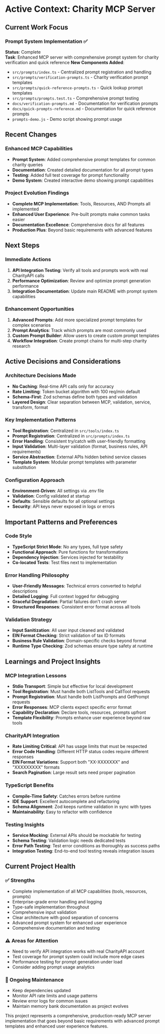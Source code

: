 # Active Context: Charity MCP Server

## Current Work Focus

### Prompt System Implementation ✅
**Status**: Complete  
**Task**: Enhanced MCP server with comprehensive prompt system for charity verification and quick reference
**New Components Added**:
- `src/prompts/index.ts` - Centralized prompt registration and handling
- `src/prompts/verification-prompts.ts` - Charity verification prompt templates
- `src/prompts/quick-reference-prompts.ts` - Quick lookup prompt templates
- `src/prompts/prompts.test.ts` - Comprehensive prompt testing
- `docs/verification-prompts.md` - Documentation for verification prompts
- `docs/quick-prompts-reference.md` - Documentation for quick reference prompts
- `prompts-demo.js` - Demo script showing prompt usage

## Recent Changes

### Enhanced MCP Capabilities
- **Prompt System**: Added comprehensive prompt templates for common charity queries
- **Documentation**: Created detailed documentation for all prompt types
- **Testing**: Added full test coverage for prompt functionality
- **Demo System**: Created interactive demo showing prompt capabilities

### Project Evolution Findings
- **Complete MCP Implementation**: Tools, Resources, AND Prompts all implemented
- **Enhanced User Experience**: Pre-built prompts make common tasks easier
- **Documentation Excellence**: Comprehensive docs for all features
- **Production Plus**: Beyond basic requirements with advanced features

## Next Steps

### Immediate Actions
1. **API Integration Testing**: Verify all tools and prompts work with real CharityAPI calls
2. **Performance Optimization**: Review and optimize prompt generation performance
3. **Integration Documentation**: Update main README with prompt system capabilities

### Enhancement Opportunities
1. **Advanced Prompts**: Add more specialized prompt templates for complex scenarios
2. **Prompt Analytics**: Track which prompts are most commonly used
3. **Custom Prompt Builder**: Allow users to create custom prompt templates
4. **Workflow Integration**: Create prompt chains for multi-step charity research

## Active Decisions and Considerations

### Architecture Decisions Made
- **No Caching**: Real-time API calls only for accuracy
- **Rate Limiting**: Token bucket algorithm with 100 req/min default
- **Schema-First**: Zod schemas define both types and validation
- **Layered Design**: Clear separation between MCP, validation, service, transform, format

### Key Implementation Patterns
- **Tool Registration**: Centralized in `src/tools/index.ts`
- **Prompt Registration**: Centralized in `src/prompts/index.ts`
- **Error Handling**: Consistent try/catch with user-friendly formatting
- **Input Validation**: Multi-layer validation (format, business rules, API requirements)
- **Service Abstraction**: External APIs hidden behind service classes
- **Template System**: Modular prompt templates with parameter substitution

### Configuration Approach
- **Environment-Driven**: All settings via .env file
- **Validation**: Config validated at startup
- **Defaults**: Sensible defaults for all optional settings
- **Security**: API keys never exposed in logs or errors

## Important Patterns and Preferences

### Code Style
- **TypeScript Strict Mode**: No any types, full type safety
- **Functional Approach**: Pure functions for transformations
- **Dependency Injection**: Services injected for testability
- **Co-located Tests**: Test files next to implementation

### Error Handling Philosophy
- **User-Friendly Messages**: Technical errors converted to helpful descriptions
- **Detailed Logging**: Full context logged for debugging
- **Graceful Degradation**: Partial failures don't crash server
- **Structured Responses**: Consistent error format across all tools

### Validation Strategy
- **Input Sanitization**: All user input cleaned and validated
- **EIN Format Checking**: Strict validation of tax ID formats
- **Business Rule Validation**: Domain-specific checks beyond format
- **Runtime Type Checking**: Zod schemas ensure type safety at runtime

## Learnings and Project Insights

### MCP Integration Lessons
- **Stdio Transport**: Simple but effective for local development
- **Tool Registration**: Must handle both ListTools and CallTool requests
- **Prompt Registration**: Must handle both ListPrompts and GetPrompt requests
- **Error Responses**: MCP clients expect specific error format
- **Capability Declaration**: Declare tools, resources, prompts upfront
- **Template Flexibility**: Prompts enhance user experience beyond raw tools

### CharityAPI Integration
- **Rate Limiting Critical**: API has usage limits that must be respected  
- **Error Code Handling**: Different HTTP status codes require different responses
- **EIN Format Variations**: Support both "XX-XXXXXXX" and "XXXXXXXXX" formats
- **Search Pagination**: Large result sets need proper pagination

### TypeScript Benefits
- **Compile-Time Safety**: Catches errors before runtime
- **IDE Support**: Excellent autocomplete and refactoring
- **Schema Alignment**: Zod keeps runtime validation in sync with types
- **Maintainability**: Easy to refactor with confidence

### Testing Insights
- **Service Mocking**: External APIs should be mockable for testing
- **Schema Testing**: Validation logic needs dedicated tests
- **Error Path Testing**: Test error conditions as thoroughly as success paths
- **Integration Testing**: End-to-end tool testing reveals integration issues

## Current Project Health

### ✅ Strengths
- Complete implementation of all MCP capabilities (tools, resources, prompts)
- Enterprise-grade error handling and logging
- Type-safe implementation throughout
- Comprehensive input validation
- Clear architecture with good separation of concerns
- Advanced prompt system for enhanced user experience
- Comprehensive documentation and testing

### ⚠️ Areas for Attention
- Need to verify API integration works with real CharityAPI account
- Test coverage for prompt system could include more edge cases
- Performance testing for prompt generation under load
- Consider adding prompt usage analytics

### 🔄 Ongoing Maintenance
- Keep dependencies updated
- Monitor API rate limits and usage patterns
- Review error logs for common issues
- Maintain memory bank documentation as project evolves

This project represents a comprehensive, production-ready MCP server implementation that goes beyond basic requirements with advanced prompt templates and enhanced user experience features.
